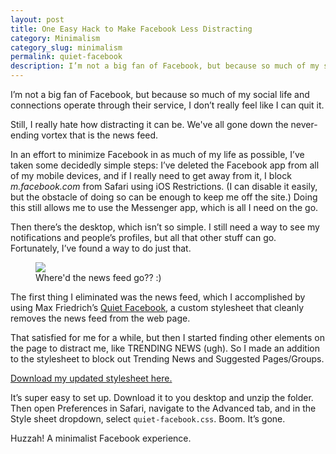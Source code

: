 ```yaml
---
layout: post
title: One Easy Hack to Make Facebook Less Distracting
category: Minimalism
category_slug: minimalism
permalink: quiet-facebook
description: I’m not a big fan of Facebook, but because so much of my social life and connections operate through their service, I don’t really feel like I can quit it. But I’ve found a way to at least make it slightly less distracting.
---
```


I’m not a big fan of Facebook, but because so much of my social life and connections operate through their service, I don’t really feel like I can quit it. 

Still, I really hate how distracting it can be. We've all gone down the never-ending vortex that is the news feed.

In an effort to minimize Facebook in as much of my life as possible, I’ve taken some decidedly simple steps: I’ve deleted the Facebook app from all of my mobile devices, and if I really need to get away from it, I block *m.facebook.com* from Safari using iOS Restrictions. (I can disable it easily, but the obstacle of doing so can be enough to keep me off the site.) Doing this still allows me to use the Messenger app, which is all I need on the go.

Then there’s the desktop, which isn’t so simple. I still need a way to see my notifications and people’s profiles, but all that other stuff can go. Fortunately, I’ve found a way to do just that.

<figure class="imgbleed"><img src="http://cdn.roginfarrer.com/quiet-facebook.png" /><figcaption>Where'd the news feed go?? :)</figcaption></figure>

The first thing I eliminated was the news feed, which I accomplished by using Max Friedrich’s [Quiet Facebook](https://github.com/maxfriedrich/quiet-facebook), a custom stylesheet that cleanly removes the news feed from the web page.

That satisfied for me for a while, but then I started finding other elements on the  page to distract me, like TRENDING NEWS (ugh). So I made an addition to the stylesheet to block out Trending News and Suggested Pages/Groups. 

[Download my updated stylesheet here.](https://github.com/roginfarrer/quiet-facebook)

It’s super easy to set up. Download it to you desktop and unzip the folder. Then open Preferences in Safari, navigate to the Advanced tab, and in the Style sheet dropdown, select `quiet-facebook.css`. Boom. It’s gone.

Huzzah! A minimalist Facebook experience.